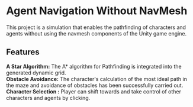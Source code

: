 # Agent Navigation Without NavMesh
This project is a simulation that enables the pathfinding of characters and agents without using the navmesh components of the Unity game engine. 

## Features 
**A Star Algorithm:** The A* algorithm for Pathfinding is integrated into the generated dynamic grid. \
**Obstacle Avoidance:** The character's calculation of the most ideal path in the maze and avoidance of obstacles has been successfully carried out. \
**Character Selection :** Player can shift towards and take control of other characters and agents by clicking.
